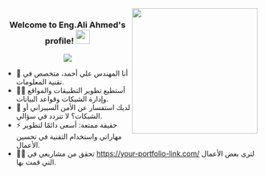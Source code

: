 <img width="250" align="right" src="https://c.tenor.com/_DOBjnGspYAAAAAM/code-coding.gif">

<h3 align="center">
  Welcome to Eng.Ali Ahmed's profile!
  <img src="https://media.giphy.com/media/hvRJCLFzcasrR4ia7z/giphy.gif" width="28">
</h3>

<!-- Typing SVG -->
<p align="center">
  <a href="https://github.com/DenverCoder1/readme-typing-svg"><img src="https://readme-typing-svg.herokuapp.com/?lines=متخصص%20في%20تقنية%20المعلومات;أسعى%20لاستخدام%20التقنية%20لتحسين%20حياة%20الناس&font=Fira%20Code&center=true&width=440&height=45&color=f75c7e&vCenter=true&size=22"></a>
</p> 

- 🏢 أنا المهندس علي أحمد، متخصص في تقنية المعلومات.
- 👨‍💻 أستطيع تطوير التطبيقات والمواقع وإدارة الشبكات وقواعد البيانات.
- 💬 لديك استفسار عن الأمن السيبراني أو الشبكات؟ لا تتردد في سؤالي.
- ⚡ حقيقة ممتعة: أسعى دائمًا لتطوير مهاراتي واستخدام التقنية في تحسين الأعمال.
- 👨‍💻 تحقق من مشاريعي في https://your-portfolio-link.com/ لترى بعض الأعمال التي قمت بها.



